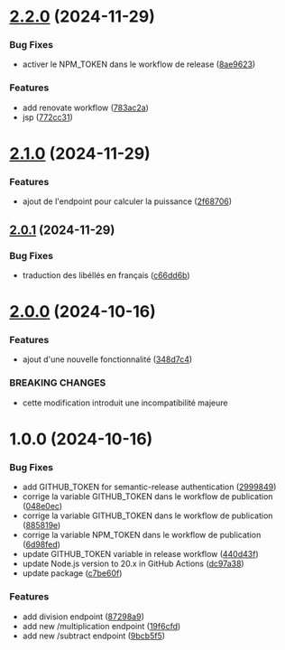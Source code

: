# [2.2.0](https://github.com/Robitch/Open-Day/compare/v2.1.0...v2.2.0) (2024-11-29)


### Bug Fixes

* activer le NPM_TOKEN dans le workflow de release ([8ae9623](https://github.com/Robitch/Open-Day/commit/8ae9623c767f51da8c7350bbe17eb7e94fa4e5a4))


### Features

* add renovate workflow ([783ac2a](https://github.com/Robitch/Open-Day/commit/783ac2a77f5a985b7e046a1f1cca8031bddab472))
* jsp ([772cc31](https://github.com/Robitch/Open-Day/commit/772cc310c68c0b780c1eb234cce8fc1775be1632))

# [2.1.0](https://github.com/Robitch/Open-Day/compare/v2.0.1...v2.1.0) (2024-11-29)


### Features

* ajout de l'endpoint pour calculer la puissance ([2f68706](https://github.com/Robitch/Open-Day/commit/2f68706a0f61550faccfca8cc6c97936640e00f7))

## [2.0.1](https://github.com/Robitch/Open-Day/compare/v2.0.0...v2.0.1) (2024-11-29)


### Bug Fixes

* traduction des libéllés en français ([c66dd6b](https://github.com/Robitch/Open-Day/commit/c66dd6b315f9a43b8f4d9843116446b6a9a0faa8))

# [2.0.0](https://github.com/Robitch/Open-Day/compare/v1.0.0...v2.0.0) (2024-10-16)


### Features

* ajout d'une nouvelle fonctionnalité ([348d7c4](https://github.com/Robitch/Open-Day/commit/348d7c4bddfb96ce9b98ceabe26ef9e371e7c878))


### BREAKING CHANGES

* cette modification introduit une incompatibilité majeure

# 1.0.0 (2024-10-16)


### Bug Fixes

* add GITHUB_TOKEN for semantic-release authentication ([2999849](https://github.com/Robitch/Open-Day/commit/29998491655ef5a9b4da464bd2f26608e0ef294a))
* corrige la variable GITHUB_TOKEN dans le workflow de publication ([048e0ec](https://github.com/Robitch/Open-Day/commit/048e0ece7942ed896721390454c60836e9b0f2d0))
* corrige la variable GITHUB_TOKEN dans le workflow de publication ([885819e](https://github.com/Robitch/Open-Day/commit/885819e9096593c3be2c0d8b195b3dddaefeaad0))
* corrige la variable NPM_TOKEN dans le workflow de publication ([6d98fed](https://github.com/Robitch/Open-Day/commit/6d98fedee4f4620ac9db8b5fb3a4fde2cfcb8869))
* update GITHUB_TOKEN variable in release workflow ([440d43f](https://github.com/Robitch/Open-Day/commit/440d43fa56cd2a388bdd391b903fa6a440e748cf))
* update Node.js version to 20.x in GitHub Actions ([dc97a38](https://github.com/Robitch/Open-Day/commit/dc97a3862f3974b1dc631721af745c5e45cf8dbc))
* update package ([c7be60f](https://github.com/Robitch/Open-Day/commit/c7be60f403984d4d60c33b585915720260611ced))


### Features

* add division endpoint ([87298a9](https://github.com/Robitch/Open-Day/commit/87298a9c69371a3447c2e44329f9a0ff25ef4c84))
* add new /multiplication endpoint ([19f6cfd](https://github.com/Robitch/Open-Day/commit/19f6cfdf3826a13d06312f4a8b9ddeb77a643ae1))
* add new /subtract endpoint ([9bcb5f5](https://github.com/Robitch/Open-Day/commit/9bcb5f559dc19da601de87560eaaf2e77f774a12))

